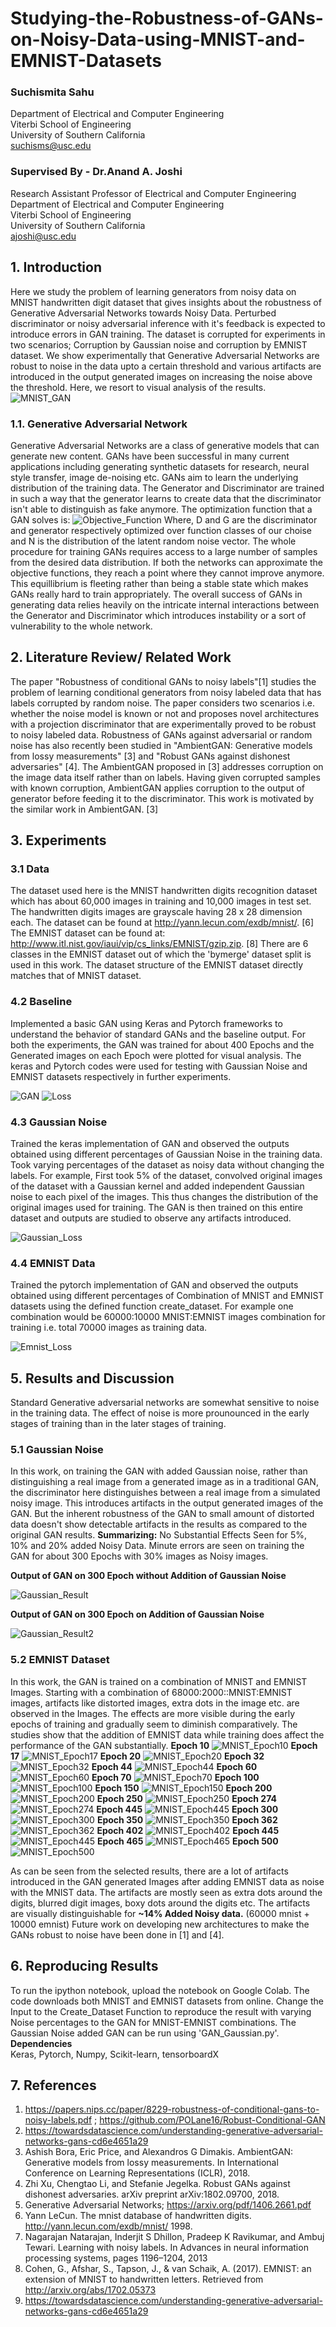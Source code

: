 # Studying-the-Robustness-of-GANs-on-Noisy-Data-using-MNIST-and-EMNIST-Datasets

### Suchismita Sahu
Department of Electrical and Computer Engineering<br>
Viterbi School of Engineering<br>
University of Southern California<br>
suchisms@usc.edu

### Supervised By - Dr.Anand A. Joshi
Research Assistant Professor of Electrical and Computer Engineering<br>
Department of Electrical and Computer Engineering<br>
Viterbi School of Engineering<br>
University of Southern California<br>
ajoshi@usc.edu

## 1. Introduction
Here we study the problem of learning generators from noisy data on MNIST handwritten digit dataset that gives insights about the robustness of Generative Adversarial Networks towards Noisy Data. Perturbed discriminator or noisy adversarial inference with it's feedback is expected to introduce errors in GAN training. The dataset is corrupted for experiments in two scenarios; Corruption by Gaussian noise and corruption by EMNIST dataset. We show experimentally that Generative Adversarial Networks are robust to noise in the data upto a certain threshold and various artifacts are introduced in the output generated images on increasing the noise above the threshold. Here, we resort to visual analysis of the results.
![MNIST_GAN](https://miro.medium.com/max/1416/1*6zMZBE6xtgGUVqkaLTBaJQ.png)

### 1.1. Generative Adversarial Network
Generative Adversarial Networks are a class of generative models that can generate new content. GANs have been successful in many current applications including generating synthetic datasets for research, neural style transfer, image de-noising etc. GANs aim to learn the underlying distribution of the training data. The Generator and Discriminator are trained in such a way that the generator learns to create data that the discriminator isn't able to distinguish as fake anymore. The optimization function that a GAN solves is:
![Objective_Function](https://miro.medium.com/max/2344/1*FbQLpEVQKsMSK-c7_5KcWw.png)
Where, D and G are the discriminator and generator respectively optimized over function classes of our choise and N is the distribution of the latent random noise vector. The whole procedure for training GANs requires access to a large number of samples from the desired data distribution. If both the networks can approximate the objective functions, they reach a point where they cannot improve anymore. This equillibrium is fleeting rather than being a stable state which makes GANs really hard to train appropriately. The overall success of GANs in generating data relies heavily on the intricate internal interactions between the Generator and Discriminator which introduces instability or a sort of vulnerability to the whole network.

## 2. Literature Review/ Related Work
The paper "Robustness of conditional GANs to noisy labels"[1] studies the problem of learning conditional generators from noisy labeled data that has labels corrupted by random noise. The paper considers two scenarios i.e. whether the noise model is known or not and proposes novel architectures with a projection discriminator that are experimentally proved to be robust to noisy labeled data. Robustness of GANs against adversarial or random noise has also recently been studied in "AmbientGAN: Generative models from lossy measurements" [3] and "Robust GANs against dishonest adversaries" [4]. The AmbientGAN proposed in [3] addresses corruption on the image data itself rather than on labels. Having given corrupted samples with known corruption, AmbientGAN applies corruption to the output of generator before feeding it to the discriminator. This work is motivated by the similar work in AmbientGAN. [3]

## 3. Experiments
### 3.1 Data
The dataset used here is the MNIST handwritten digits recognition dataset which has about 60,000 images in training and 10,000 images in test set. The handwritten digits images are grayscale having 28 x 28 dimension each. The dataset can be found at http://yann.lecun.com/exdb/mnist/. [6] The EMNIST dataset can be found at: http://www.itl.nist.gov/iaui/vip/cs_links/EMNIST/gzip.zip. [8] There are 6 classes in the EMNIST dataset out of which the 'bymerge' dataset split is used in this work. The dataset structure of the EMNIST dataset directly matches that of MNIST dataset.

### 4.2 Baseline 
Implemented a basic GAN using Keras and Pytorch frameworks to understand the behavior of standard GANs and the baseline output. For both the experiments, the GAN was trained for about 400 Epochs and the Generated images on each Epoch were plotted for visual analysis. The keras and Pytorch codes were used for testing with Gaussian Noise and EMNIST datasets respectively in further experiments.

![GAN](GAN_working.png)
![Loss](gan_baseline_loss.jpg "Model Loss for Training baseline GAN")

### 4.3 Gaussian Noise
Trained the keras implementation of GAN and observed the outputs obtained using different percentages of Gaussian Noise in the training data. Took varying percentages of the dataset as noisy data without changing the labels. For example, First took 5% of the dataset, convolved original images of the dataset with a Gaussian kernel and added independent Gaussian noise to each pixel of the images. This thus changes the distribution of the original images used for training. The GAN is then trained on this entire dataset and outputs are studied to observe any artifacts introduced.

![Gaussian_Loss](gan_loss.jpg "Model Loss for Training GAN with MNIST Data with Added Gaussian Noise")

### 4.4 EMNIST Data
Trained the pytorch implementation of GAN and observed the outputs obtained using different percentages of Combination of MNIST and EMNIST datasets using the defined function create_dataset. For example one combination would be 60000:10000 MNIST:EMNIST images combination for training i.e. total 70000 images as training data.

![Emnist_Loss](gan_emnist_loss.jpg "Model Loss for Training GAN with MNIST and EMNIST Data")

## 5. Results and Discussion
Standard Generative adversarial networks are somewhat sensitive to noise in the training data. The effect of noise is more prounounced in the early stages of training than in the later stages of training. 
### 5.1 Gaussian Noise
In this work, on training the GAN with added Gaussian noise, rather than distinguishing a real image from a generated image as in a traditional GAN, the discriminator here distinguishes between a real image from a simulated noisy image. This introduces artifacts in the output generated images of the GAN. But the inherent robustness of the GAN to small amount of distorted data doesn't show detectable artifacts in the results as compared to the original GAN results.
**Summarizing:** 
No Substantial Effects Seen for 5%, 10% and 20% added Noisy Data. Minute errors are seen on training the GAN for about 300 Epochs with 30% images as Noisy images.<br>

**Output of GAN on 300 Epoch without Addition of Gaussian Noise**

![Gaussian_Result](gan_generated_image_300.png "Output of GAN on 300 Epoch without Addition of Noise")

**Output of GAN on 300 Epoch on Addition of Gaussian Noise**

![Gaussian_Result2](gan_generated_image_noisy_300.png "Output of GAN on 300 Epoch on Addition of Noise")

### 5.2 EMNIST Dataset
In this work, the GAN is trained on a combination of MNIST and EMNIST Images. Starting with a combination of 68000:2000::MNIST:EMNIST images, artifacts like distorted images, extra dots in the image etc. are observed in the Images. The effects are more visible during the early epochs of training and gradually seem to diminish comparatively. The studies show that the addition of EMNIST data while training does affect the performance of the GAN substantially.
**Epoch 10**
![MNIST_Epoch10](epoch10.png)
**Epoch 17**
![MNIST_Epoch17](epoch17_batch5.jpg)
**Epoch 20**
![MNIST_Epoch20](epoch20.jpg)
**Epoch 32**
![MNIST_Epoch32](epoch32.jpg)
**Epoch 44**
![MNIST_Epoch44](epoch44_btch2.jpg)
**Epoch 60**
![MNIST_Epoch60](epoch60_batch2.jpg)
**Epoch 70**
![MNIST_Epoch70](epoch70.jpg)
**Epoch 100**
![MNIST_Epoch100](epoch100.jpg)
**Epoch 150**
![MNIST_Epoch150](epoch150.png)
**Epoch 200**
![MNIST_Epoch200](epoch200.png)
**Epoch 250**
![MNIST_Epoch250](epoch250.png)
**Epoch 274**
![MNIST_Epoch274](epoch274.png)
**Epoch 445**
![MNIST_Epoch445](epoch445.png)
**Epoch 300**
![MNIST_Epoch300](epoch300.png)
**Epoch 350**
![MNIST_Epoch350](epoch350.png)
**Epoch 362**
![MNIST_Epoch362](epoch362_error.png)
**Epoch 402**
![MNIST_Epoch402](epoch402.png)
**Epoch 445**
![MNIST_Epoch445](epoch445.png)
**Epoch 465**
![MNIST_Epoch465](epoch465.png)
**Epoch 500**
![MNIST_Epoch500](epoch500.png)

As can be seen from the selected results, there are a lot of artifacts introduced in the GAN generated Images after adding EMNIST data as noise with the MNIST data. The artifacts are mostly seen as extra dots around the digits, blurred digit images, boxy dots around the digits etc. The artifacts are visually distinguishable for **~14% Added Noisy data.** (60000 mnist + 10000 emnist)
Future work on developing new architectures to make the GANs robust to noise have been done in [1] and [4].

## 6. Reproducing Results
To run the ipython notebook, upload the notebook on Google Colab. The code downloads both MNIST and EMNIST datasets from online. Change the Input to the Create_Dataset Function to reproduce the result with varying Noise percentages to the GAN for MNIST-EMNIST combinations.
The Gaussian Noise added GAN can be run using 'GAN_Gaussian.py'. <br>
**Dependencies** <br>
Keras, Pytorch, Numpy, Scikit-learn, tensorboardX

## 7. References
1. https://papers.nips.cc/paper/8229-robustness-of-conditional-gans-to-noisy-labels.pdf ; https://github.com/POLane16/Robust-Conditional-GAN
2. https://towardsdatascience.com/understanding-generative-adversarial-networks-gans-cd6e4651a29
3. Ashish Bora, Eric Price, and Alexandros G Dimakis. AmbientGAN: Generative models from lossy measurements. In International Conference on Learning Representations (ICLR), 2018.
4. Zhi Xu, Chengtao Li, and Stefanie Jegelka. Robust GANs against dishonest adversaries. arXiv preprint arXiv:1802.09700, 2018.
5. Generative Adversarial Networks; https://arxiv.org/pdf/1406.2661.pdf
6. Yann LeCun. The mnist database of handwritten digits. http://yann.lecun.com/exdb/mnist/ 1998.
7. Nagarajan Natarajan, Inderjit S Dhillon, Pradeep K Ravikumar, and Ambuj Tewari. Learning with noisy labels. In Advances in neural information processing systems, pages 1196–1204, 2013
8. Cohen, G., Afshar, S., Tapson, J., & van Schaik, A. (2017). EMNIST: an extension of MNIST to handwritten letters. Retrieved from http://arxiv.org/abs/1702.05373
9. https://towardsdatascience.com/understanding-generative-adversarial-networks-gans-cd6e4651a29
